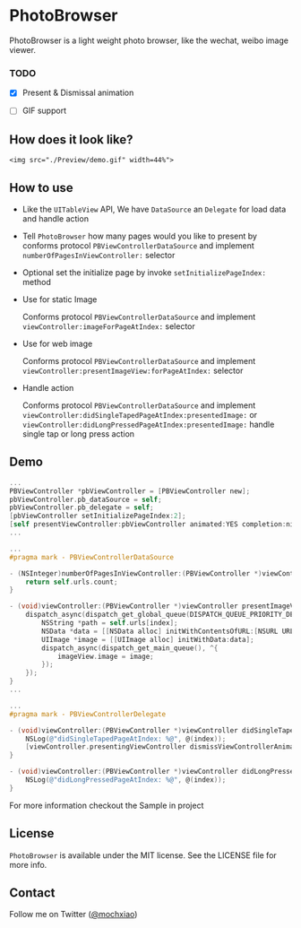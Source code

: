 # PhotoBrowser

PhotoBrowser is a light weight photo browser, like the wechat, weibo image viewer.



### TODO

-   [x] Present & Dismissal animation

- [ ] GIF support



## How does it look like?

<p align="left">

	<img src="./Preview/demo.gif" width=44%">

</p>



## How to use

- Like the `UITableView` API, We have `DataSource` an `Delegate` for load data and handle action


- Tell `PhotoBrowser` how many pages would you like to present by conforms protocol `PBViewControllerDataSource` and implement `numberOfPagesInViewController:` selector


- Optional set the initialize page by invoke `setInitializePageIndex:` method


- Use for static Image

  	Conforms protocol `PBViewControllerDataSource` and implement `viewController:imageForPageAtIndex:` selector

- Use for web image

   Conforms protocol `PBViewControllerDataSource` and implement `viewController:presentImageView:forPageAtIndex:` selector

- Handle action

   Conforms protocol `PBViewControllerDataSource` and implement `viewController:didSingleTapedPageAtIndex:presentedImage:` or `viewController:didLongPressedPageAtIndex:presentedImage:` handle single tap or long press action



## Demo



``` objective-c
...
PBViewController *pbViewController = [PBViewController new];
pbViewController.pb_dataSource = self;
pbViewController.pb_delegate = self;
[pbViewController setInitializePageIndex:2];
[self presentViewController:pbViewController animated:YES completion:nil];
...

...
#pragma mark - PBViewControllerDataSource

- (NSInteger)numberOfPagesInViewController:(PBViewController *)viewController {
    return self.urls.count;
}

- (void)viewController:(PBViewController *)viewController presentImageView:(UIImageView *)imageView forPageAtIndex:(NSInteger)index {
    dispatch_async(dispatch_get_global_queue(DISPATCH_QUEUE_PRIORITY_DEFAULT, 0), ^{
        NSString *path = self.urls[index];
        NSData *data = [[NSData alloc] initWithContentsOfURL:[NSURL URLWithString:path] options:0 error:nil];
        UIImage *image = [[UIImage alloc] initWithData:data];
        dispatch_async(dispatch_get_main_queue(), ^{
            imageView.image = image;
        });
    });
}
...

...
#pragma mark - PBViewControllerDelegate

- (void)viewController:(PBViewController *)viewController didSingleTapedPageAtIndex:(NSInteger)index presentedImage:(UIImage *)presentedImage {
    NSLog(@"didSingleTapedPageAtIndex: %@", @(index));
    [viewController.presentingViewController dismissViewControllerAnimated:YES completion:nil];
}

- (void)viewController:(PBViewController *)viewController didLongPressedPageAtIndex:(NSInteger)index presentedImage:(UIImage *)presentedImage {
    NSLog(@"didLongPressedPageAtIndex: %@", @(index));
}
```

For more information checkout the Sample in project



## License

`PhotoBrowser` is available under the MIT license. See the LICENSE file for more info.



## Contact

Follow me on Twitter ([@mochxiao](https://twitter.com/mochxiao))
